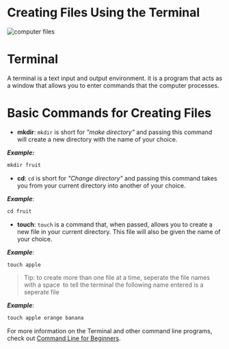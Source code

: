 # Creating Files Using the Terminal

![computer files](https://media.istockphoto.com/id/1491746046/photo/document-management-system.webp?a=1&b=1&s=612x612&w=0&k=20&c=kPHuYTlrvmGo0tUWP3mpEKHkOoG5tQhRmepgmc_P4LQ=)

# Terminal

A terminal is a text input and output environment. it is a program that acts as a window that allows you to enter commands that the computer processes.

# Basic Commands for Creating Files

* **mkdir**: `mkdir` is short for *"make directory"* and passing this command will create a new directory with the name of your choice.

***Example:***
```C
mkdir fruit
```

* **cd**: `cd` is short for *"Change directory"* and passing this command takes you from your current directory into another of your choice.

***Example***:
```C
cd fruit
```

* **touch**: `touch` is a command that, when passed, allows you to create a new file in your current directory. This file will also be given the name of your choice.

***Example***:
```C
touch apple
```

>Tip: to create more than one file at a time, seperate the file names with a space` `to tell the terminal the following name entered is a seperate file

***Example***:
```C
touch apple orange banana
```
For more information on the Terminal and other command line programs, check out [Command Line for Beginners](https://www.freecodecamp.org/news/command-line-for-beginners/#terminal).